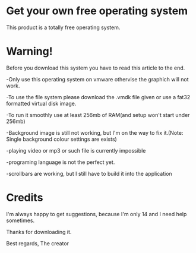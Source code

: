# Get your own free operating system

This product is a totally free operating system.

# Warning! 
Before you download this system you have to read this article to the end.

-Only use this operating system on vmware othervise the graphich will not work.

-To use the file system please download the .vmdk file given or use a fat32 formatted virtual disk image.

-To run it smoothly use at least 256mb of RAM(and setup won't start under 256mb)

-Background image is still not working, but I'm on the way to fix it.(Note: Single background colour settings are exists)

-playing video or mp3 or such file is currently impossible

-programing language is not the perfect yet.

-scrollbars are working, but I still have to build it into the application
# Credits
I'm always happy to get suggestions, because I'm only 14 and I need help sometimes.

Thanks for downloading it.

Best regards,
The creator
